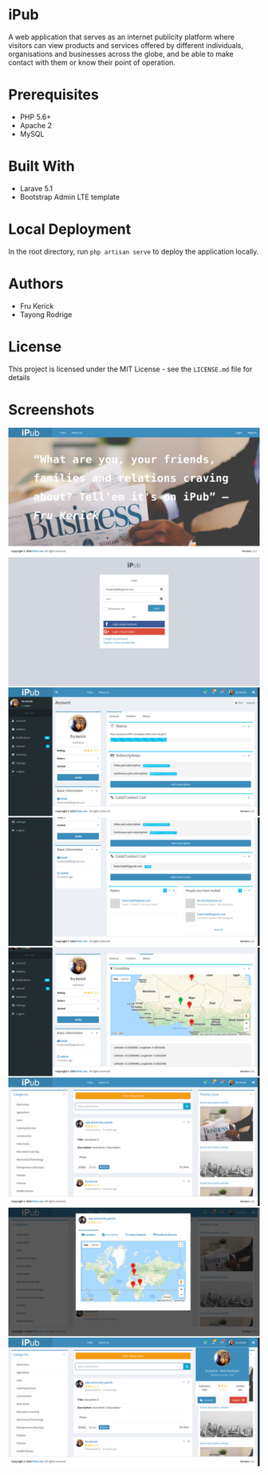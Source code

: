 # iPub
A web application that serves as an internet publicity platform where visitors can view products and services offered by different individuals, organisations and businesses across the globe, and be able to make contact with them or know their point of operation.

# Prerequisites
* PHP 5.6+
* Apache 2
* MySQL

# Built With
* Larave 5.1
* Bootstrap Admin LTE template

# Local Deployment
In the root directory, run `php artisan serve` to deploy the application locally.

# Authors
* Fru Kerick
* Tayong Rodrige

# License
This project is licensed under the MIT License - see the `LICENSE.md` file for details

# Screenshots
![Landing Page](/screenshots/landing.png)
![Login Page](/screenshots/login.png)
![Accounts Page](/screenshots/account1.png)
![Accounts Page](/screenshots/account2.png)
![Accounts Page](/screenshots/account3.png)
![Pubs Page](/screenshots/pubs.png)
![Pubs Page](/screenshots/pubsd1.png)
![Pubs Page](/screenshots/pubsd2.png)
